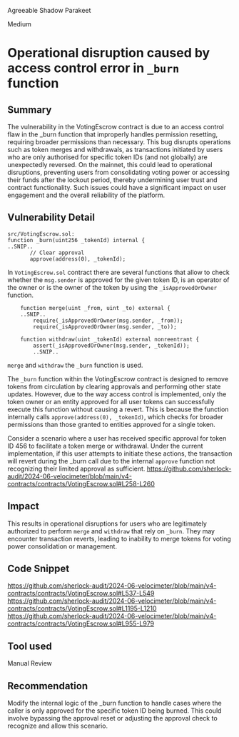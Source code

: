 Agreeable Shadow Parakeet

Medium

# Operational disruption caused by access control error in `_burn` function

## Summary
The vulnerability in the VotingEscrow contract is due to an access control flaw in the _burn function that improperly handles permission resetting, requiring broader permissions than necessary. This bug disrupts operations such as token merges and withdrawals, as transactions initiated by users who are only authorised for specific token IDs (and not globally) are unexpectedly reversed. On the mainnet, this could lead to operational disruptions, preventing users from consolidating voting power or accessing their funds after the lockout period, thereby undermining user trust and contract functionality. Such issues could have a significant impact on user engagement and the overall reliability of the platform.
## Vulnerability Detail
```solidity
src/VotingEscrow.sol:
function _burn(uint256 _tokenId) internal {
..SNIP..
       // Clear approval
       approve(address(0), _tokenId);
```
In `VotingEscrow.sol` contract there are several functions that allow to check whether the `msg.sender` is approved for the given token ID, is an operator of the owner or is the owner of the token by using the `_isApprovedOrOwner` function.

```solidity
    function merge(uint _from, uint _to) external {
    ..SNIP..
        require(_isApprovedOrOwner(msg.sender, _from));
        require(_isApprovedOrOwner(msg.sender, _to));

    function withdraw(uint _tokenId) external nonreentrant {
        assert(_isApprovedOrOwner(msg.sender, _tokenId));
        ..SNIP..
```
`merge` and `withdraw` the `_burn` function is used.

The `_burn` function within the VotingEscrow contract is designed to remove tokens from circulation by clearing approvals and performing other state updates. However, due to the way access control is implemented, only the token owner or an entity approved for all user tokens can successfully execute this function without causing a revert. This is because the function internally calls `approve(address(0), _tokenId)`, which checks for broader permissions than those granted to entities approved for a single token.

Consider a scenario where a user has received specific approval for token ID 456 to facilitate a token merge or withdrawal. Under the current implementation, if this user attempts to initiate these actions, the transaction will revert during the _burn call due to the internal `approve` function not recognizing their limited approval as sufficient.
https://github.com/sherlock-audit/2024-06-velocimeter/blob/main/v4-contracts/contracts/VotingEscrow.sol#L258-L260
## Impact
This results in operational disruptions for users who are legitimately authorized to perform `merge` and `withdraw` that rely on `_burn`. They may encounter transaction reverts, leading to inability to merge tokens for voting power consolidation or management.


## Code Snippet
https://github.com/sherlock-audit/2024-06-velocimeter/blob/main/v4-contracts/contracts/VotingEscrow.sol#L537-L549
https://github.com/sherlock-audit/2024-06-velocimeter/blob/main/v4-contracts/contracts/VotingEscrow.sol#L1195-L1210
https://github.com/sherlock-audit/2024-06-velocimeter/blob/main/v4-contracts/contracts/VotingEscrow.sol#L955-L979
## Tool used

Manual Review

## Recommendation
 Modify the internal logic of the _burn function to handle cases where the caller is only approved for the specific token ID being burned. This could involve bypassing the approval reset or adjusting the approval check to recognize and allow this scenario.